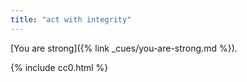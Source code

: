 ```yaml
---
title: "act with integrity"
---
```


[You are strong]({% link _cues/you-are-strong.md %}).

{% include cc0.html %}